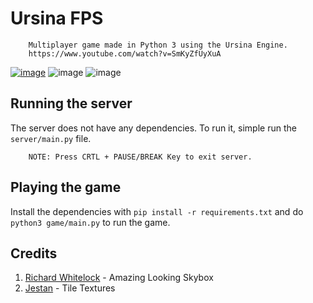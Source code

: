 # Ursina FPS

        Multiplayer game made in Python 3 using the Ursina Engine.
        https://www.youtube.com/watch?v=SmKyZfUyXuA
        
[![image](https://github.com/user-attachments/assets/a9607de7-087e-4f81-874a-79bd6905746d)](https://www.youtube.com/watch?v=SmKyZfUyXuA)
![image](https://github.com/imvickykumar999/Multiplayer-Ursina-Game/assets/50515418/fa97c0d4-47b8-402a-abb9-daa494caa11a)
![image](https://github.com/imvickykumar999/Multiplayer-Ursina-Game/assets/50515418/817db5d8-b8e3-4b68-b471-64fd4158b3bb)

## Running the server
The server does not have any dependencies. To run it, simple run the `server/main.py` file.

        NOTE: Press CRTL + PAUSE/BREAK Key to exit server.

## Playing the game
Install the dependencies with `pip install -r requirements.txt` and do `python3 game/main.py` to run the game.

## Credits
1. [Richard Whitelock](https://distantlantern.itch.io) - Amazing Looking Skybox
2. [Jestan](https://jestan.itch.io) - Tile Textures
